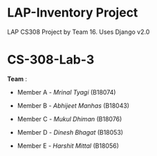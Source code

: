 # LAP-Inventory Project

LAP CS308 Project by Team 16.
Uses Django v2.0

# CS-308-Lab-3

**Team** :

- Member A - *Mrinal Tyagi* (B18074)

- Member B - *Abhijeet Manhas* (B18043)

- Member C - *Mukul Dhiman* (B18076)

- Member D - *Dinesh Bhagat* (B18053)

- Member E - *Harshit Mittal* (B18056)

